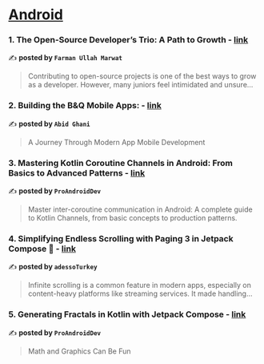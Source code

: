 
<h1><a href=https://medium.com/tag/android/recommended target="_blank" rel="noopener noreferrer">Android</a></h1>
<h3>1. The Open-Source Developer’s Trio: A Path to Growth - <a href="https://medium.com/@farimarwat/the-open-source-developers-trio-a-path-to-growth-e7fbf2d6b39d" target="_blank" rel="noopener noreferrer">link</a></h3>

✍️ **posted by `Farman Ullah Marwat`**

<blockquote>Contributing to open-source projects is one of the best ways to grow as a developer. However, many juniors feel intimidated and unsure…</blockquote>

<h3>2. Building the B&Q Mobile Apps: - <a href="https://medium.com/@abid.ghani/building-the-b-q-mobile-apps-ce69ab593797" target="_blank" rel="noopener noreferrer">link</a></h3>

✍️ **posted by `Abid Ghani`**

<blockquote>A Journey Through Modern App Mobile Development</blockquote>

<h3>3. Mastering Kotlin Coroutine Channels in Android: From Basics to Advanced Patterns - <a href="https://medium.com/proandroiddev/mastering-kotlin-coroutine-channels-in-android-from-basics-to-advanced-patterns-b6fdd7754cca" target="_blank" rel="noopener noreferrer">link</a></h3>

✍️ **posted by `ProAndroidDev`**

<blockquote>Master inter-coroutine communication in Android: A complete guide to Kotlin Channels, from basic concepts to production patterns.</blockquote>

<h3>4. Simplifying Endless Scrolling with Paging 3 in Jetpack Compose 🚀 - <a href="https://medium.com/adessoturkey/simplifying-endless-scrolling-with-paging-3-in-jetpack-compose-8aff5bfb612a" target="_blank" rel="noopener noreferrer">link</a></h3>

✍️ **posted by `adessoTurkey`**

<blockquote>Infinite scrolling is a common feature in modern apps, especially on content-heavy platforms like streaming services. It made handling…</blockquote>

<h3>5. Generating Fractals in Kotlin with Jetpack Compose - <a href="https://medium.com/proandroiddev/generating-fractals-in-kotlin-with-jetpack-compose-c94bf37b39da" target="_blank" rel="noopener noreferrer">link</a></h3>

✍️ **posted by `ProAndroidDev`**

<blockquote>Math and Graphics Can Be Fun</blockquote>

